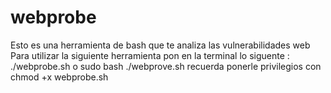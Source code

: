 # webprobe
Esto es una herramienta de bash que te analiza las vulnerabilidades web
Para utilizar la siguiente herramienta pon en la terminal lo siguente : ./webprobe.sh o sudo bash ./webprove.sh
recuerda ponerle privilegios con chmod +x webprobe.sh
